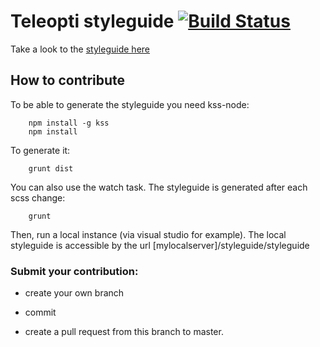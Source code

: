 # Teleopti styleguide [![Build Status](https://travis-ci.org/Teleopti/styleguide.svg?branch=master)](https://travis-ci.org/Teleopti/styleguide)

Take a look to the [styleguide here](http://teleopti.github.io/styleguide/styleguide)

## How to contribute

To be able to generate the styleguide you need kss-node:

		npm install -g kss
		npm install

To generate it:

		grunt dist

You can also use the watch task. The styleguide is generated after each scss change:

		grunt

Then, run a local instance (via visual studio for example). The local styleguide is accessible by the url [mylocalserver]/styleguide/styleguide


### Submit your contribution:

* create your own branch

* commit

* create a pull request from this branch to master.
 

